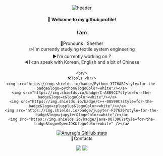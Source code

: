 <div align = "center">
  
  ![header](https://capsule-render.vercel.app/api?type=venom&color=d7deec&height=150&section=header&text=emmamin29&fontColor=a8b1db&fontSize=70&animation=fadeIn&fontAlignY=55)
#### :wave: Welcome to my github profile!
### I am 

 
 
  👩Pronouns : She/her<br/>
   ✏️I'm currently studying textile system engineering<br/>
   ▶️I'm currently working on ? <br/>
   🔈I can speak with Korean, English and a bit of Chinese <br/>
   
   
    <br/>
    🛠️Tools <br/>
    <img src="https://img.shields.io/badge/Python-3776AB?style=for-the-badge&logo=python&logoColor=white"/></a>
    <img src="https://img.shields.io/badge/C-A8B9CC?style=for-the-badge&logo=c&logoColor=white"/></a>    
    <img src="https://img.shields.io/badge/C++-00599C?style=for-the-badge&logo=cplusplus&logoColor=white"/></a>    
    <img src="https://img.shields.io/badge/jupyter-F37626?style=for-the-badge&logo=jupyter&logoColor=white"/></a>
    <img src="https://img.shields.io/badge/java-007396?style=for-the-badge&logo=OpenJDK&logoColor=white" /></a>
  

[![Anurag's GitHub stats](https://github-readme-stats.vercel.app/api?username=emmamin29)](https://github.com/anuraghazra/github-readme-stats)
  <br/>
   📝Contacts

  <a href="https://instagram.com/_jminb29" target="Instagram"><img src="https://img.shields.io/badge/Instagram-E4405F?style=flat-square&logo=Instagram&logoColor=white"/></a>
  <a href="mailto:kimkai114choo@gmail.com"><img src="https://img.shields.io/badge/Email-005FF9?style=flat-square&logo=Mail.ru&logoColor=white"/></a>

  

</div>




<!--
**emmamin29/emmamin29** is a ✨ _special_ ✨ repository because its `README.md` (this file) appears on your GitHub profile.

Here are some ideas to get you started:

- 🔭 I’m currently working on ...
- 🌱 I’m currently learning ...
- 👯 I’m looking to collaborate on ...
- 🤔 I’m looking for help with ...
- 💬 Ask me about ...
- 📫 How to reach me: ...
- 😄 Pronouns: ...
- ⚡ Fun fact: ...
-->
